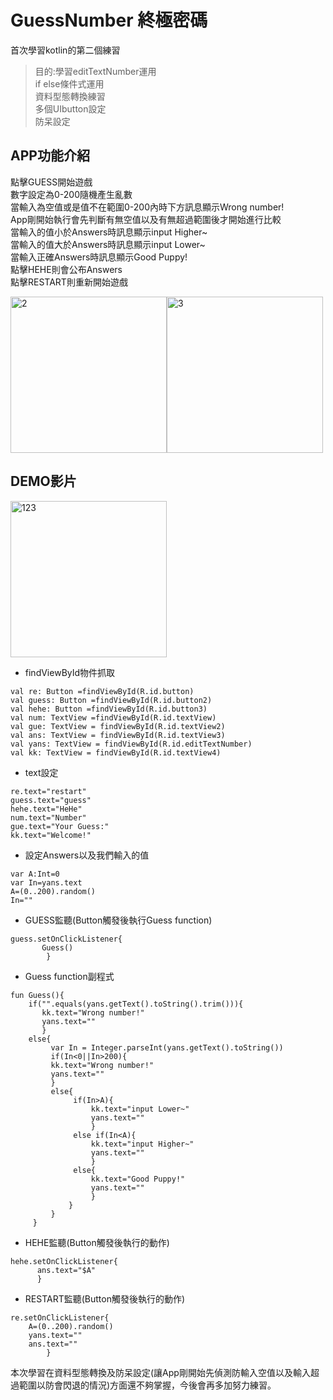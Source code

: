# GuessNumber 終極密碼
首次學習kotlin的第二個練習
> 目的:學習editTextNumber運用    
  if else條件式運用  
  資料型態轉換練習  
  多個UIbutton設定  
  防呆設定  
  
## APP功能介紹
點擊GUESS開始遊戲  
數字設定為0-200隨機產生亂數  
當輸入為空值或是值不在範圍0-200內時下方訊息顯示Wrong number!  
App剛開始執行會先判斷有無空值以及有無超過範圍後才開始進行比較  
當輸入的值小於Answers時訊息顯示input Higher~  
當輸入的值大於Answers時訊息顯示input Lower~  
當輸入正確Answers時訊息顯示Good Puppy!  
點擊HEHE則會公布Answers  
點擊RESTART則重新開始遊戲  

<img width="250" alt="2" src="https://user-images.githubusercontent.com/106436314/171635062-933f4d73-ea2e-403b-bc18-a85cb9315a22.jpg"><img width="250" alt="3" src="https://user-images.githubusercontent.com/106436314/171635152-74d46e48-75af-462c-9a7b-453c35e8d064.jpg">

## DEMO影片  
<img width="250" alt="123" src="https://user-images.githubusercontent.com/106436314/171168349-0cbfbdb5-f1fa-49a5-9aed-3b44454c8a70.gif">

* findViewById物件抓取
```
val re: Button =findViewById(R.id.button)
val guess: Button =findViewById(R.id.button2)
val hehe: Button =findViewById(R.id.button3)
val num: TextView =findViewById(R.id.textView)
val gue: TextView = findViewById(R.id.textView2)
val ans: TextView = findViewById(R.id.textView3)
val yans: TextView = findViewById(R.id.editTextNumber)
val kk: TextView = findViewById(R.id.textView4)
```

* text設定
```
re.text="restart"
guess.text="guess"
hehe.text="HeHe"
num.text="Number"
gue.text="Your Guess:"
kk.text="Welcome!"
```

* 設定Answers以及我們輸入的值
```
var A:Int=0
var In=yans.text
A=(0..200).random()
In=""
```

* GUESS監聽(Button觸發後執行Guess function)
```
guess.setOnClickListener{
       Guess()
        }
```

* Guess function副程式
```
fun Guess(){
    if("".equals(yans.getText().toString().trim())){
       kk.text="Wrong number!"
       yans.text=""
       }
    else{
         var In = Integer.parseInt(yans.getText().toString())
         if(In<0||In>200){
         kk.text="Wrong number!"
         yans.text=""
         }
         else{
              if(In>A){
                  kk.text="input Lower~"
                  yans.text=""
                  }
              else if(In<A){
                  kk.text="input Higher~"
                  yans.text=""
                  }
              else{
                  kk.text="Good Puppy!"
                  yans.text=""
                  }
             }
         }
     }
```

* HEHE監聽(Button觸發後執行的動作)
```
hehe.setOnClickListener{
      ans.text="$A"
      }
```


* RESTART監聽(Button觸發後執行的動作)
```
re.setOnClickListener{
    A=(0..200).random()
    yans.text=""
    ans.text=""
        }
```

本次學習在資料型態轉換及防呆設定(讓App剛開始先偵測防輸入空值以及輸入超過範圍以防會閃退的情況)方面還不夠掌握，今後會再多加努力練習。

